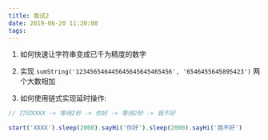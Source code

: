 ```yaml
---
title: 面试2
date: 2019-06-20 11:20:08
tags:
---
```


1. 如何快速让字符串变成已千为精度的数字

2. 实现 `sumString('123456546445645645645465456', '6546455645895423')` 两个大数相加

3. 如何使用链式实现延时操作:

```js
// 打印XXXX -> 等待2秒 -> 你好 -> 等待2秒 -> 我不好

start('XXXX').sleep(2000).sayHi('你好').sleep(2000).sayHi('我不好')
```
